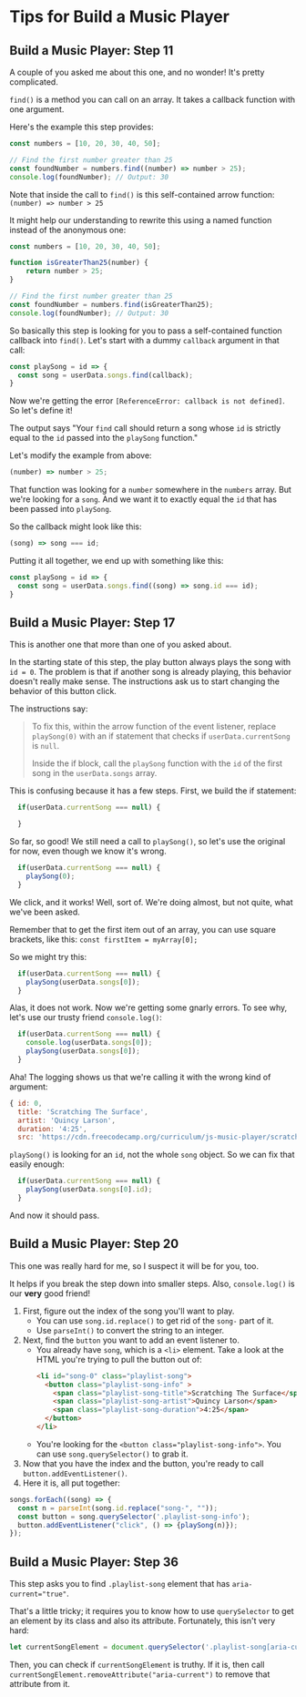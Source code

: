 # Tips for **Build a Music Player**

## Build a Music Player: Step 11
A couple of you asked me about this one, and no wonder! It's pretty complicated. 

`find()` is a method you can call on an array. It takes a callback function with one argument. 

Here's the example this step provides: 

```js
const numbers = [10, 20, 30, 40, 50];

// Find the first number greater than 25
const foundNumber = numbers.find((number) => number > 25);
console.log(foundNumber); // Output: 30
```

Note that inside the call to `find()` is this self-contained arrow function: `(number) => number > 25`

It might help our understanding to rewrite this using a named function instead of the anonymous one: 

```js
const numbers = [10, 20, 30, 40, 50];

function isGreaterThan25(number) {
    return number > 25;
}

// Find the first number greater than 25
const foundNumber = numbers.find(isGreaterThan25);
console.log(foundNumber); // Output: 30
```

So basically this step is looking for you to pass a self-contained function callback into `find()`. Let's start with a dummy `callback` argument in that call:

```js
const playSong = id => {
  const song = userData.songs.find(callback);
}
```

Now we're getting the error `[ReferenceError: callback is not defined]`. So let's define it!

The output says "Your `find` call should return a song whose `id` is strictly equal to the `id` passed into the `playSong` function."

Let's modify the example from above:

```js
(number) => number > 25;
```

That function was looking for a `number` somewhere in the `numbers` array. But we're looking for a `song`. And we want it to exactly equal the `id` that has been passed into `playSong`. 

So the callback might look like this:

```js
(song) => song === id;
```

Putting it all together, we end up with something like this:

```js
const playSong = id => {
  const song = userData.songs.find((song) => song.id === id); 
}
```

## Build a Music Player: Step 17
This is another one that more than one of you asked about.

In the starting state of this step, the play button always plays the song with `id = 0`. The problem is that if another song is already playing, this behavior doesn't really make sense. The instructions ask us to start changing the behavior of this button click.

The instructions say: 

> To fix this, within the arrow function of the event listener, replace `playSong(0)` with an if statement that checks if `userData.currentSong` is `null`.
>
> Inside the if block, call the `playSong` function with the `id` of the first song in the `userData.songs` array.

This is confusing because it has a few steps. First, we build the if statement: 

```js
  if(userData.currentSong === null) {

  }
```

So far, so good! We still need a call to `playSong()`, so let's use the original for now, even though we know it's wrong.

```js
  if(userData.currentSong === null) {
    playSong(0);
  }
```

We click, and it works! Well, sort of. We're doing almost, but not quite, what we've been asked. 

Remember that to get the first item out of an array, you can use square brackets, like this: `const firstItem = myArray[0];`

So we might try this:

```js
  if(userData.currentSong === null) {
    playSong(userData.songs[0]);
  }
```

Alas, it does not work. Now we're getting some gnarly errors. To see why, let's use our trusty friend `console.log()`:

```js
  if(userData.currentSong === null) {
    console.log(userData.songs[0]);
    playSong(userData.songs[0]);
  }
```

Aha! The logging shows us that we're calling it with the wrong kind of argument: 

```js
{ id: 0,
  title: 'Scratching The Surface',
  artist: 'Quincy Larson',
  duration: '4:25',
  src: 'https://cdn.freecodecamp.org/curriculum/js-music-player/scratching-the-surface.mp3' }
```

`playSong()` is looking for an `id`, not the whole `song` object. So we can fix that easily enough:

```js
  if(userData.currentSong === null) {
    playSong(userData.songs[0].id);
  }
```

And now it should pass.

## Build a Music Player: Step 20

This one was really hard for me, so I suspect it will be for you, too. 

It helps if you break the step down into smaller steps. Also, `console.log()` is our **very** good friend!

1. First, figure out the index of the song you'll want to play.
    - You can use `song.id.replace()` to get rid of the `song-` part of it.
    - Use `parseInt()` to convert the string to an integer.
1. Next, find the `button` you want to add an event listener to.
    - You already have `song`, which is a `<li>` element. Take a look at the HTML you're trying to pull the button out of:
        ```HTML
        <li id="song-0" class="playlist-song">
          <button class="playlist-song-info" >
            <span class="playlist-song-title">Scratching The Surface</span>
            <span class="playlist-song-artist">Quincy Larson</span>
            <span class="playlist-song-duration">4:25</span>
          </button>
        </li>
        ```
    - You're looking for the `<button class="playlist-song-info">`. You can use `song.querySelector()` to grab it.
1. Now that you have the index and the button, you're ready to call `button.addEventListener()`.
1. Here it is, all put together:

```js
songs.forEach((song) => {
  const n = parseInt(song.id.replace("song-", ""));
  const button = song.querySelector('.playlist-song-info');
  button.addEventListener("click", () => {playSong(n)});
});
```

## Build a Music Player: Step 36

This step asks you to find `.playlist-song` element that has `aria-current="true"`. 

That's a little tricky; it requires you to know how to use `querySelector` to get an element by its class and also its attribute. Fortunately, this isn't very hard:

```js
let currentSongElement = document.querySelector('.playlist-song[aria-current="true"]');
```

Then, you can check if `currentSongElement` is truthy. If it is, then call `currentSongElement.removeAttribute("aria-current")` to remove that attribute from it.